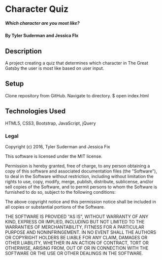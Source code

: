 # Character Quiz
##### Which character are you most like?

#### By Tyler Suderman and Jessica FIx

## Description

A project creating a quiz that determines which character in The Great Gatsby the user is most like based on user input.

## Setup

Clone repository from GitHub.
Navigate to directory.
$ open index.html


## Technologies Used

HTML5, CSS3, Bootstrap, JavaScript, jQuery

### Legal

Copyright (c) 2016, Tyler Suderman and Jessica Fix

This software is licensed under the MIT license.

Permission is hereby granted, free of charge, to any person obtaining a copy of this software and associated documentation files (the "Software"), to deal in the Software without restriction, including without limitation the rights to use, copy, modify, merge, publish, distribute, sublicense, and/or sell copies of the Software, and to permit persons to whom the Software is furnished to do so, subject to the following conditions:

The above copyright notice and this permission notice shall be included in all copies or substantial portions of the Software.

THE SOFTWARE IS PROVIDED "AS IS", WITHOUT WARRANTY OF ANY KIND, EXPRESS OR IMPLIED, INCLUDING BUT NOT LIMITED TO THE WARRANTIES OF MERCHANTABILITY, FITNESS FOR A PARTICULAR PURPOSE AND NONINFRINGEMENT. IN NO EVENT SHALL THE AUTHORS OR COPYRIGHT HOLDERS BE LIABLE FOR ANY CLAIM, DAMAGES OR OTHER LIABILITY, WHETHER IN AN ACTION OF CONTRACT, TORT OR OTHERWISE, ARISING FROM, OUT OF OR IN CONNECTION WITH THE SOFTWARE OR THE USE OR OTHER DEALINGS IN THE SOFTWARE.
